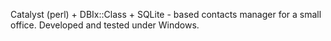 Catalyst (perl) + DBIx::Class + SQLite - based contacts manager for a small office.  Developed and tested under Windows.